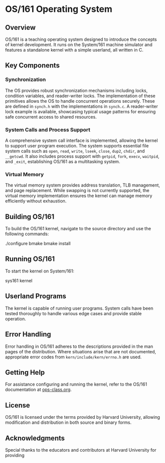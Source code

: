 # OS/161 Operating System

## Overview
OS/161 is a teaching operating system designed to introduce the concepts of kernel development. It runs on the System/161 machine simulator and features a standalone kernel with a simple userland, all written in C.

## Key Components

### Synchronization
The OS provides robust synchronization mechanisms including locks, condition variables, and reader-writer locks. The implementation of these primitives allows the OS to handle concurrent operations securely. These are defined in `synch.h` with the implementations in `synch.c`. A reader-writer lock example is available, showcasing typical usage patterns for ensuring safe concurrent access to shared resources.

### System Calls and Process Support
A comprehensive system call interface is implemented, allowing the kernel to support user program execution. The system supports essential file system calls such as `open`, `read`, `write`, `lseek`, `close`, `dup2`, `chdir`, and `__getcwd`. It also includes process support with `getpid`, `fork`, `execv`, `waitpid`, and `_exit`, establishing OS/161 as a multitasking system.

### Virtual Memory
The virtual memory system provides address translation, TLB management, and page replacement. While swapping is not currently supported, the virtual memory implementation ensures the kernel can manage memory efficiently without exhaustion.

## Building OS/161

To build the OS/161 kernel, navigate to the source directory and use the following commands:

./configure
bmake
bmake install

## Running OS/161

To start the kernel on System/161:

sys161 kernel

## Userland Programs

The kernel is capable of running user programs. System calls have been tested thoroughly to handle various edge cases and provide stable operation.

## Error Handling

Error handling in OS/161 adheres to the descriptions provided in the man pages of the distribution. Where situations arise that are not documented, appropriate error codes from `kern/include/kern/errno.h` are used.

## Getting Help

For assistance configuring and running the kernel, refer to the OS/161 documentation at [ops-class.org](http://www.ops-class.org/asst/0).

## License

OS/161 is licensed under the terms provided by Harvard University, allowing modification and distribution in both source and binary forms.

## Acknowledgments

Special thanks to the educators and contributors at Harvard University for providing 

